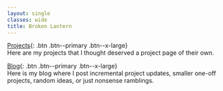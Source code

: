 ```yaml
---
layout: single
classes: wide
title: Broken Lantern
---
```


[Projects](/Projects/){: .btn .btn--primary .btn--x-large}
<br/>
Here are my projects that I thought deserved a project page of their own.

[Blog](/Blog/){: .btn .btn--primary .btn--x-large}
<br/>
Here is my blog where I post incremental project updates, smaller one-off projects, random ideas, or just nonsense ramblings.
